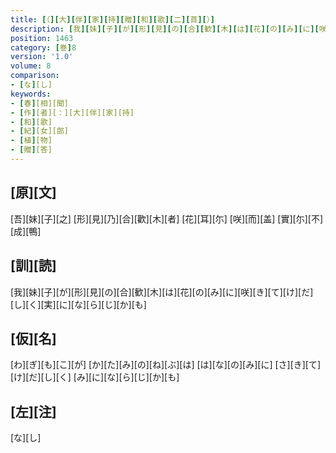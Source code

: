 ```yaml
---
title: [（][大][伴][家][持][贈][和][歌][二][首][）]
description: [我][妹][子][が][形][見][の][合][歓][木][は][花][の][み][に][咲][き][て][け][だ][し][く][実][に][な][ら][じ][か][も]
position: 1463
category: [巻]8
version: '1.0'
volume: 8
comparison:
- [な][し]
keywords:
- [春][相][聞]
- [作][者][：][大][伴][家][持]
- [和][歌]
- [紀][女][郎]
- [植][物]
- [贈][答]
---
```


## [原][文]

[吾][妹][子][之] [形][見][乃][合][歡][木][者] [花][耳][尓] [咲][而][盖] [實][尓][不][成][鴨]

## [訓][読]

[我][妹][子][が][形][見][の][合][歓][木][は][花][の][み][に][咲][き][て][け][だ][し][く][実][に][な][ら][じ][か][も]

## [仮][名]

[わ][ぎ][も][こ][が] [か][た][み][の][ね][ぶ][は] [は][な][の][み][に] [さ][き][て][け][だ][し][く] [み][に][な][ら][じ][か][も]

## [左][注]

[な][し]
